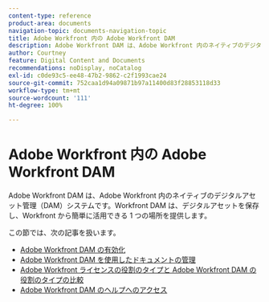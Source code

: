 ```yaml
---
content-type: reference
product-area: documents
navigation-topic: documents-navigation-topic
title: Adobe Workfront 内の Adobe Workfront DAM
description: Adobe Workfront DAM は、Adobe Workfront 内のネイティブのデジタルアセット管理（DAM）システムです。Workfront DAM は、デジタルアセットを保存し、Workfront から簡単に活用できる 1 つの場所を提供します。
author: Courtney
feature: Digital Content and Documents
recommendations: noDisplay, noCatalog
exl-id: c0de93c5-ee48-47b2-9862-c2f1993cae24
source-git-commit: 752caa1d94a09871b97a11400d83f28853118d33
workflow-type: tm+mt
source-wordcount: '111'
ht-degree: 100%

---
```


# Adobe Workfront 内の Adobe Workfront DAM

Adobe Workfront DAM は、Adobe Workfront 内のネイティブのデジタルアセット管理（DAM）システムです。Workfront DAM は、デジタルアセットを保存し、Workfront から簡単に活用できる 1 つの場所を提供します。

この節では、次の記事を扱います。

* [Adobe Workfront DAM の有効化](../../documents/workfront-dam-within-workfront/enable-wf-dam.md)
* [Adobe Workfront DAM を使用したドキュメントの管理](../../documents/workfront-dam-within-workfront/manage-docs-with-wf-dam.md)
* [Adobe Workfront ライセンスの役割のタイプと Adobe Workfront DAM の役割のタイプの比較](../../documents/workfront-dam-within-workfront/difference-between-wf-dam-role-types.md)
* [Adobe Workfront DAM のヘルプへのアクセス](../../documents/workfront-dam-within-workfront/access-help--workfront-dam.md)
